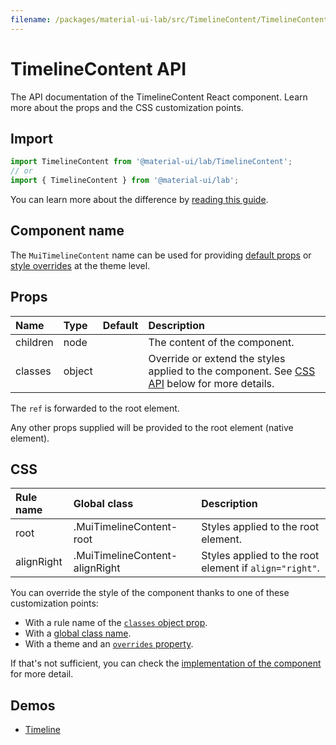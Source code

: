 ```yaml
---
filename: /packages/material-ui-lab/src/TimelineContent/TimelineContent.js
---
```


<!--- This documentation is automatically generated, do not try to edit it. -->

# TimelineContent API

<p class="description">The API documentation of the TimelineContent React component. Learn more about the props and the CSS customization points.</p>

## Import

```js
import TimelineContent from '@material-ui/lab/TimelineContent';
// or
import { TimelineContent } from '@material-ui/lab';
```

You can learn more about the difference by [reading this guide](/guides/minimizing-bundle-size/).



## Component name

The `MuiTimelineContent` name can be used for providing [default props](/customization/globals/#default-props) or [style overrides](/customization/globals/#css) at the theme level.

## Props

| Name | Type | Default | Description |
|:-----|:-----|:--------|:------------|
| <span class="prop-name">children</span> | <span class="prop-type">node</span> |  | The content of the component. |
| <span class="prop-name">classes</span> | <span class="prop-type">object</span> |  | Override or extend the styles applied to the component. See [CSS API](#css) below for more details. |

The `ref` is forwarded to the root element.

Any other props supplied will be provided to the root element (native element).

## CSS

| Rule name | Global class | Description |
|:-----|:-------------|:------------|
| <span class="prop-name">root</span> | <span class="prop-name">.MuiTimelineContent-root</span> | Styles applied to the root element.
| <span class="prop-name">alignRight</span> | <span class="prop-name">.MuiTimelineContent-alignRight</span> | Styles applied to the root element if `align="right"`.

You can override the style of the component thanks to one of these customization points:

- With a rule name of the [`classes` object prop](/customization/components/#overriding-styles-with-classes).
- With a [global class name](/customization/components/#overriding-styles-with-global-class-names).
- With a theme and an [`overrides` property](/customization/globals/#css).

If that's not sufficient, you can check the [implementation of the component](https://github.com/mui-org/material-ui/blob/master/packages/material-ui-lab/src/TimelineContent/TimelineContent.js) for more detail.

## Demos

- [Timeline](/components/timeline/)

